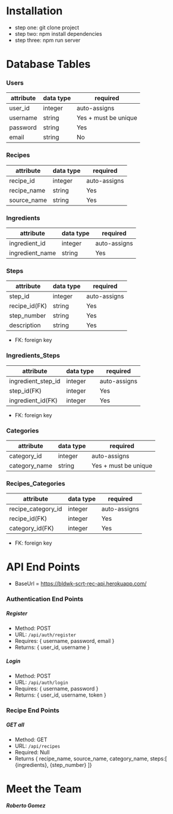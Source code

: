 # Installation

* step one: git clone project
* step two: npm install dependencies
* step three: npm run server

# Database Tables

### Users
|attribute|data type|				required			|
|---------|---------|---------------------|
|user_id  |integer  |auto-assigns         |
|username |string   |Yes + must be unique |
|password |string   |Yes                  |
|email    |string   |No                   |

### Recipes
|attribute  |data type|	required		|
|-----------|---------|-------------|
|recipe_id  |integer  |auto-assigns |
|recipe_name|string   |Yes          |
|source_name|string   |Yes          |

### Ingredients
|attribute      |data type|	required   |
|---------------|---------|------------|
|ingredient_id  |integer  |auto-assigns|
|ingredient_name|string   |Yes         |

### Steps
|		attribute  |data type|				required		 |
|--------------|---------|---------------------|
|step_id       |integer  |auto-assigns         |
|recipe_id(FK) |string   |Yes                  |
|step_number   |string   |Yes                  |
|description   |string   |Yes                  |

* FK: foreign key

### Ingredients_Steps
|		attribute      |data type|		required		 |
|------------------|---------|-----------------|
|ingredient_step_id|integer  |auto-assigns     |
|step_id(FK)       |integer  |Yes              |
|ingredient_id(FK) |integer  |Yes              |

* FK: foreign key

### Categories
|attribute      |data type|	     required      |
|---------------|---------|--------------------|
|category_id    |integer  |auto-assigns        |
|category_name  |string   |Yes + must be unique|

### Recipes_Categories
|		attribute      |data type|		required		 |
|------------------|---------|-----------------|
|recipe_category_id|integer  |auto-assigns     |
|recipe_id(FK)     |integer  |Yes              |
|category_id(FK)   |integer  |Yes              |

* FK: foreign key

# API End Points

* BaseUrl = https://bldwk-scrt-rec-api.herokuapp.com/

### Authentication End Points

##### Register 
* Method: POST
* URL: `/api/auth/register`
* Requires: { username, password, email }
* Returns: { user_id, username }

##### Login 
* Method: POST
* URL: `/api/auth/login`
* Requires: { username, password }
* Returns:  { user_id, username, token }

### Recipe End Points

##### GET all
* Method: GET
* URL: `/api/recipes`
* Required: Null
* Returns { recipe_name, source_name, category_name, steps:[
	{ingredients}, 
	{step_number} 
]}




# Meet the Team

**_Roberto Gomez_**